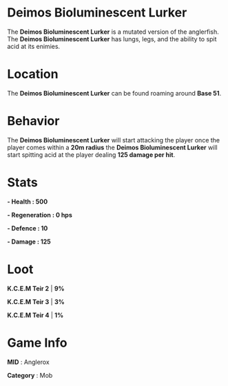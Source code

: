 # Deimos Bioluminescent Lurker

The **Deimos Bioluminescent Lurker** is a mutated version of the anglerfish. The **Deimos Bioluminescent Lurker** has lungs, legs, and the ability to spit acid at its enimies.

# Location

The **Deimos Bioluminescent Lurker** can be found roaming around **Base 51**.

# Behavior

The **Deimos Bioluminescent Lurker** will start attacking the player once the player comes within a **20m radius** the **Deimos Bioluminescent Lurker** will start spitting acid at the player dealing **125 damage per hit**.

# Stats 

**- Health : 500**

**- Regeneration : 0 hps**

**- Defence : 10**

**- Damage : 125**

# Loot

**K.C.E.M Teir 2** | **9%**

**K.C.E.M Teir 3** | **3%**

**K.C.E.M Teir 4** | **1%**

# Game Info

**MID** : Anglerox

**Category** : Mob
